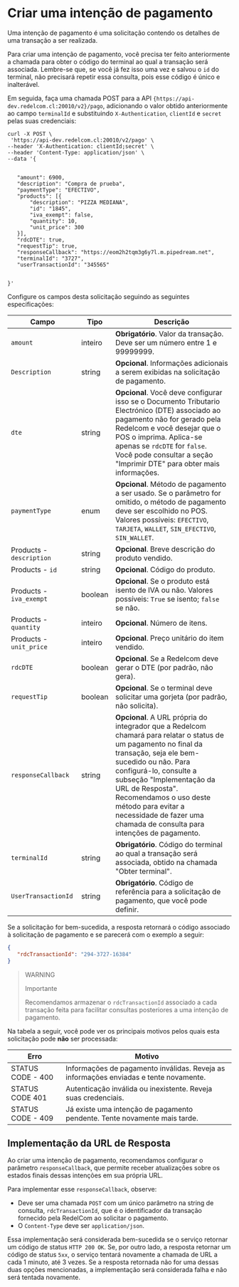 # Criar uma intenção de pagamento

Uma intenção de pagamento é uma solicitação contendo os detalhes de uma transação a ser realizada.

Para criar uma intenção de pagamento, você precisa ter feito anteriormente a chamada para obter o código do terminal ao qual a transação será associada. Lembre-se que, se você já fez isso uma vez e salvou o `id` do terminal, não precisará repetir essa consulta, pois esse código é único e inalterável.

Em seguida, faça uma chamada POST para a API `{https://api-dev.redelcom.cl:20010/v2}/pago`, adicionando o valor obtido anteriormente ao campo `terminalId` e substituindo `X-Authentication`, `clientId` e `secret` pelas suas credenciais:

```curl
curl -X POST \
 'https://api-dev.redelcom.cl:20010/v2/pago' \
--header 'X-Authentication: clientId;secret' \
--header 'Content-Type: application/json' \
--data '{


   "amount": 6900,
   "description": "Compra de prueba",
   "paymentType": "EFECTIVO",
   "products": [{
       "description": "PIZZA MEDIANA",
       "id": "1845",
       "iva_exempt": false,
       "quantity": 10,
       "unit_price": 300
   }],
   "rdcDTE": true,
   "requestTip": true,
   "responseCallback": "https://eom2h2tqm3g6y7l.m.pipedream.net",
   "terminalId": "3727",
   "userTransactionId": "345565"


}'

```

Configure os campos desta solicitação seguindo as seguintes especificações:

| Campo | Tipo | Descrição |
|---|---|---|
| `amount` | inteiro | **Obrigatório**. Valor da transação. Deve ser um número entre 1 e 99999999. |
| `Description` | string | **Opcional**. Informações adicionais a serem exibidas na solicitação de pagamento. |
| `dte` | string | **Opcional**. Você deve configurar isso se o Documento Tributario Electrónico (DTE) associado ao pagamento não for gerado pela Redelcom e você desejar que o POS o imprima. Aplica-se apenas se `rdcDTE` for `false`. <br>Você pode consultar a seção "Imprimir DTE" para obter mais informações. |
| `paymentType` | enum | **Opcional**. Método de pagamento a ser usado. Se o parâmetro for omitido, o método de pagamento deve ser escolhido no POS. <br>Valores possíveis: `EFECTIVO`, `TARJETA`, `WALLET`, `SIN_EFECTIVO`, `SIN_WALLET`. |
| Products - `description` | string | **Opcional**. Breve descrição do produto vendido. |
| Products - `id` | string | **Opcional**. Código do produto. |
| Products - `iva_exempt` | boolean | **Opcional**. Se o produto está isento de IVA ou não. Valores possíveis: `True` se isento; `false` se não. |
| Products - `quantity` | inteiro | **Opcional**. Número de itens. |
| Products - `unit_price` | inteiro | **Opcional**. Preço unitário do item vendido. |
| `rdcDTE` | boolean | **Opcional**. Se a Redelcom deve gerar o DTE (por padrão, não gera). |
| `requestTip` | boolean | **Opcional**. Se o terminal deve solicitar uma gorjeta (por padrão, não solicita). |
| `responseCallback` | string | **Opcional**. A URL própria do integrador que a Redelcom chamará para relatar o status de um pagamento no final da transação, seja ele bem-sucedido ou não. Para configurá-lo, consulte a subseção "Implementação da URL de Resposta".<br>Recomendamos o uso deste método para evitar a necessidade de fazer uma chamada de consulta para intenções de pagamento. |
| `terminalId` | string | **Obrigatório**. Código do terminal ao qual a transação será associada, obtido na chamada "Obter terminal". |
| `UserTransactionId` | string | **Obrigatório**. Código de referência para a solicitação de pagamento, que você pode definir. |


Se a solicitação for bem-sucedida, a resposta retornará o código associado à solicitação de pagamento e se parecerá com o exemplo a seguir:

```json
{
   "rdcTransactionId": "294-3727-16384"
}

```


> WARNING
> 
> Importante
>
> Recomendamos armazenar o `rdcTransactionId` associado a cada transação feita para facilitar consultas posteriores a uma intenção de pagamento.


Na tabela a seguir, você pode ver os principais motivos pelos quais esta solicitação pode **não** ser processada:

| Erro | Motivo |
|---|---|
| STATUS CODE - 400 | Informações de pagamento inválidas. Reveja as informações enviadas e tente novamente. |
| STATUS CODE 401 | Autenticação inválida ou inexistente. Reveja suas credenciais. |
| STATUS CODE - 409 | Já existe uma intenção de pagamento pendente. Tente novamente mais tarde. |


## Implementação da URL de Resposta

Ao criar uma intenção de pagamento, recomendamos configurar o parâmetro `responseCallback`, que permite receber atualizações sobre os estados finais dessas intenções em sua própria URL.

Para implementar esse `responseCallback`, observe:

- Deve ser uma chamada `POST` com um único parâmetro na string de consulta, `rdcTransactionId`, que é o identificador da transação fornecido pela RedelCom ao solicitar o pagamento.
- O `Content-Type` deve ser `application/json`.

Essa implementação será considerada bem-sucedida se o serviço retornar um código de status `HTTP 200 OK`. Se, por outro lado, a resposta retornar um código de status `5xx`, o serviço tentará novamente a chamada de URL a cada 1 minuto, até 3 vezes. Se a resposta retornada não for uma dessas duas opções mencionadas, a implementação será considerada falha e não será tentada novamente.
